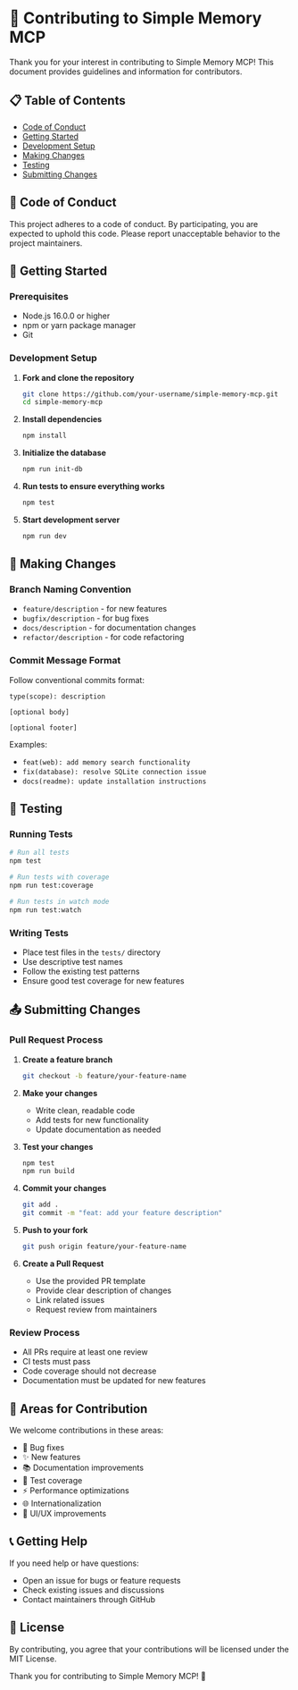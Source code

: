 # 🤝 Contributing to Simple Memory MCP

Thank you for your interest in contributing to Simple Memory MCP! This document provides guidelines and information for contributors.

## 📋 Table of Contents
- [Code of Conduct](#code-of-conduct)
- [Getting Started](#getting-started)
- [Development Setup](#development-setup)
- [Making Changes](#making-changes)
- [Testing](#testing)
- [Submitting Changes](#submitting-changes)

## 📜 Code of Conduct

This project adheres to a code of conduct. By participating, you are expected to uphold this code. Please report unacceptable behavior to the project maintainers.

## 🚀 Getting Started

### Prerequisites
- Node.js 16.0.0 or higher
- npm or yarn package manager
- Git

### Development Setup

1. **Fork and clone the repository**
   ```bash
   git clone https://github.com/your-username/simple-memory-mcp.git
   cd simple-memory-mcp
   ```

2. **Install dependencies**
   ```bash
   npm install
   ```

3. **Initialize the database**
   ```bash
   npm run init-db
   ```

4. **Run tests to ensure everything works**
   ```bash
   npm test
   ```

5. **Start development server**
   ```bash
   npm run dev
   ```

## 🔧 Making Changes

### Branch Naming Convention
- `feature/description` - for new features
- `bugfix/description` - for bug fixes
- `docs/description` - for documentation changes
- `refactor/description` - for code refactoring

### Commit Message Format
Follow conventional commits format:
```
type(scope): description

[optional body]

[optional footer]
```

Examples:
- `feat(web): add memory search functionality`
- `fix(database): resolve SQLite connection issue`
- `docs(readme): update installation instructions`

## 🧪 Testing

### Running Tests
```bash
# Run all tests
npm test

# Run tests with coverage
npm run test:coverage

# Run tests in watch mode
npm run test:watch
```

### Writing Tests
- Place test files in the `tests/` directory
- Use descriptive test names
- Follow the existing test patterns
- Ensure good test coverage for new features

## 📤 Submitting Changes

### Pull Request Process

1. **Create a feature branch**
   ```bash
   git checkout -b feature/your-feature-name
   ```

2. **Make your changes**
   - Write clean, readable code
   - Add tests for new functionality
   - Update documentation as needed

3. **Test your changes**
   ```bash
   npm test
   npm run build
   ```

4. **Commit your changes**
   ```bash
   git add .
   git commit -m "feat: add your feature description"
   ```

5. **Push to your fork**
   ```bash
   git push origin feature/your-feature-name
   ```

6. **Create a Pull Request**
   - Use the provided PR template
   - Provide clear description of changes
   - Link related issues
   - Request review from maintainers

### Review Process
- All PRs require at least one review
- CI tests must pass
- Code coverage should not decrease
- Documentation must be updated for new features

## 🎯 Areas for Contribution

We welcome contributions in these areas:
- 🐛 Bug fixes
- ✨ New features
- 📚 Documentation improvements
- 🧪 Test coverage
- ⚡ Performance optimizations
- 🌐 Internationalization
- 🎨 UI/UX improvements

## 📞 Getting Help

If you need help or have questions:
- Open an issue for bugs or feature requests
- Check existing issues and discussions
- Contact maintainers through GitHub

## 📄 License

By contributing, you agree that your contributions will be licensed under the MIT License.

Thank you for contributing to Simple Memory MCP! 🎉
